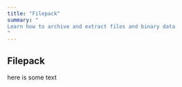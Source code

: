 ```yaml
---
title: "Filepack"
summary: "
Learn how to archive and extract files and binary data
"
---
```


## Filepack

here is some text
